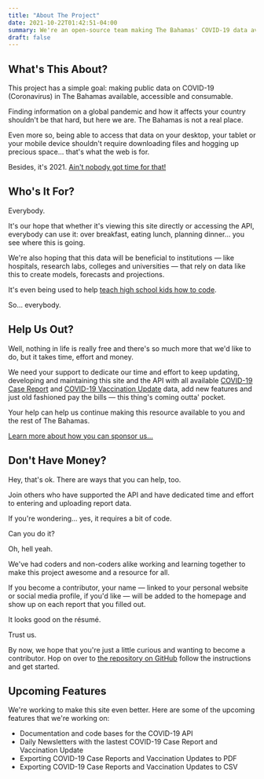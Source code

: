 ```yaml
---
title: "About The Project"
date: 2021-10-22T01:42:51-04:00
summary: We're an open-source team making The Bahamas' COVID-19 data available at the touch of your fingertips.
draft: false
---
```


## What's This About?

This project has a simple goal: making public data on COVID-19 (Coronavirus) in The Bahamas available, accessible and consumable.

Finding information on a global pandemic and how it affects your country shouldn't be that hard, but here we are. The Bahamas is not a real place.

Even more so, being able to access that data on your desktop, your tablet or your mobile device shouldn't require downloading files and hogging up precious space... that's what the web is for. 

Besides, it's 2021. [Ain\'t nobody got time for that!](https://www.youtube.com/watch?v=waEC-8GFTP4)

## Who's It For?

Everybody.

It's our hope that whether it's viewing this site directly or accessing the API, everybody can use it: over breakfast, eating lunch, planning dinner... you see where this is going.

We're also hoping that this data will be beneficial to institutions — like hospitals, research labs, colleges and universities — that rely on data like this to create models, forecasts and projections.

It's even being used to help [teach high school kids how to code](https://www.instagram.com/p/CU-1HLfvNsl/).

So... everybody.

## Help Us Out?

Well, nothing in life is really free and there's so much more that we'd like to do, but it takes time, effort and money.

We need your support to dedicate our time and effort to keep updating, developing and maintaining this site and the API with all available [COVID-19 Case Report](/reports) and [COVID-19 Vaccination Update](/updates) data, add new features and just old fashioned pay the bills — this thing's coming outta' pocket.

Your help can help us continue making this resource available to you and the rest of The Bahamas.

[Learn more about how you can sponsor us\...](/become-sponsor)

## Don't Have Money?

Hey, that's ok. There are ways that you can help, too.

Join others who have supported the API and have dedicated time and effort to entering and uploading report data.

If you're wondering... yes, it requires a bit of code. 

Can you do it? 

Oh, hell yeah.

We've had coders and non-coders alike working and learning together to make this project awesome and a resource for all.

If you become a contributor, your name — linked to your personal website or social media profile, if you'd like — will be added to the homepage and show up on each report that you filled out.

It looks good on the résumé.

Trust us.

By now, we hope that you're just a little curious and wanting to become a contributor. Hop on over to [the repository on GitHub](https://github.com/jsphpndr/covid-api-bahamas) follow the instructions and get started.

## Upcoming Features

We're working to make this site even better. Here are some of the upcoming features that we're working on:

* Documentation and code bases for the COVID-19 API
* Daily Newsletters with the lastest COVID-19 Case Report and Vaccination Update
* Exporting COVID-19 Case Reports and Vaccination Updates to PDF
* Exporting COVID-19 Case Reports and Vaccination Updates to CSV